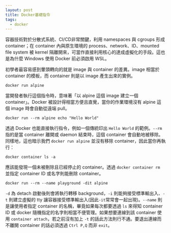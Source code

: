 ```yaml
---
layout: post
title: Docker基礎指令
tags:
  - docker
---
```


容器技術對於分散式系統、CI/CD非常關鍵，利用 namespaces 與 cgroups 形成 container；在 container 內與原生環境的 process、network、ID、mounted file system 被 kernel 隔離開來，可當作直接利用核心的達成虛擬化的手段。這也是為什麼 Windows 使用 Docker 前必須啟用 WSL。

初學者最容易感到暈頭轉向的就是 image 與 container 的差異。image 相當於 container 的模板，而 container 則是以 image 產生出來的實例。

```shell
docker run alpine
```

當開發者執行這個指令時，意味著「以 alpine 這個 image 建立一個 container」。Docker 被設計得相當方便且直覺，當你的作業環境沒有 alpine 這個 image 時會自動從遠端 pull。

```shell
docker run --rm alpine echo "Hello World"
```

透過 Docker 也能直接執行指令，例如一個傳統印出 `Hello World` 的範例。`--rm` 指的是當 container 離開或 daemon 結束時，這個 container 會自動地被移除。同樣地，這也暗示我們 `docker run alpine` 並沒有移除 container，因此當你再執行：

```shell
docker container ls -a
```

應該能發現一個未被刪除且已經停止的 container。透過 `docker container rm` 並指定 container ID 或名字則能刪除 container。

```shell
docker run --rm --name playground -dit alpine
```

`-d` 為 detach 啟動後則會將執行轉移 background，`-i` 則能夠接受標準輸出入、`-t` 則建立虛擬的 tty 讓容器接受標準輸出入(因此`-it`常常會一起出現)。`--name` 則是讓使用者指定 container 的名稱，畢竟如果每次都要透過 `ls` 來得知 container ID 或 docker 隨機指定的名字則相當不便管理。如果想要連線到該 container 使用 `container attach`，若之前沒有加上 `-t` 的話此方法則行不通。要退出連線而不離開 container 的話必須透過 `Ctrl P,Q` 而非 `exit`。

